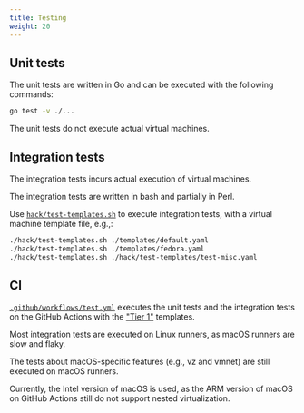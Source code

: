 ```yaml
---
title: Testing
weight: 20
---
```


## Unit tests

The unit tests are written in Go and can be executed with the following commands:

```bash
go test -v ./...
```

The unit tests do not execute actual virtual machines.

## Integration tests

The integration tests incurs actual execution of virtual machines.

The integration tests are written in bash and partially in Perl.

Use [`hack/test-templates.sh`](https://github.com/lima-vm/lima/blob/master/hack/test-templates.sh)
to execute integration tests, with a virtual machine template file, e.g.,:

```bash
./hack/test-templates.sh ./templates/default.yaml
./hack/test-templates.sh ./templates/fedora.yaml
./hack/test-templates.sh ./hack/test-templates/test-misc.yaml
```

## CI

[`.github/workflows/test.yml`](https://github.com/lima-vm/lima/blob/master/.github/workflows/test.yml)
executes the unit tests and the integration tests on the GitHub Actions with the ["Tier 1"](../../templates/) templates.

Most integration tests are executed on Linux runners, as macOS runners are slow and flaky.

The tests about macOS-specific features (e.g., vz and vmnet) are still executed on macOS runners.

Currently, the Intel version of macOS is used, as the ARM version of macOS on GitHub Actions still
do not support nested virtualization.
